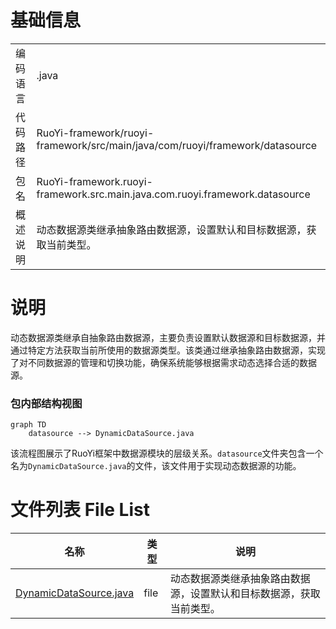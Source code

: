 # 基础信息

|      |      |
|------|------|
| 编码语言 | .java |
| 代码路径 | RuoYi-framework/ruoyi-framework/src/main/java/com/ruoyi/framework/datasource |
| 包名 | RuoYi-framework.ruoyi-framework.src.main.java.com.ruoyi.framework.datasource |
| 概述说明 | 动态数据源类继承抽象路由数据源，设置默认和目标数据源，获取当前类型。 |

# 说明

动态数据源类继承自抽象路由数据源，主要负责设置默认数据源和目标数据源，并通过特定方法获取当前所使用的数据源类型。该类通过继承抽象路由数据源，实现了对不同数据源的管理和切换功能，确保系统能够根据需求动态选择合适的数据源。


### 包内部结构视图

```mermaid
graph TD
    datasource --> DynamicDataSource.java
```

该流程图展示了RuoYi框架中数据源模块的层级关系。`datasource`文件夹包含一个名为`DynamicDataSource.java`的文件，该文件用于实现动态数据源的功能。

# 文件列表 File List

| 名称   | 类型  | 说明 |
|-------|------|-------------|
| [DynamicDataSource.java](DynamicDataSource.md) | file | 动态数据源类继承抽象路由数据源，设置默认和目标数据源，获取当前类型。 |



